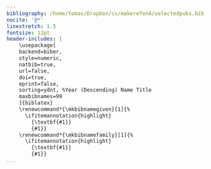 ```yaml
---
bibliography: /home/tomas/Dropbox/cv/makerefen4/selectedpubs.bib
nocite: '@*'
linestretch: 1.5
fontsize: 12pt
header-includes: |
    \usepackage[
    backend=biber,
    style=numeric,
    natbib=true,
    url=false, 
    doi=true,
    eprint=false,
    sorting=ydnt, %Year (Descending) Name Title
    maxbibnames=99
    ]{biblatex}
    \renewcommand*{\mkbibnamegiven}[1]{%
      \ifitemannotation{highlight}
        {\textbf{#1}}
        {#1}}
    \renewcommand*{\mkbibnamefamily}[1]{%
      \ifitemannotation{highlight}
        {\textbf{#1}}
        {#1}}
...
```



